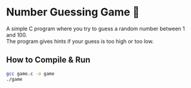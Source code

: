# Number Guessing Game 🎲

A simple C program where you try to guess a random number between 1 and 100.  
The program gives hints if your guess is too high or too low.

## How to Compile & Run
```bash
gcc game.c -o game
./game
